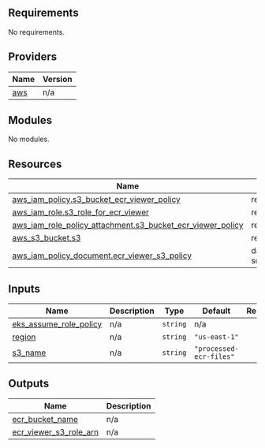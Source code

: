 <!-- BEGIN_TF_DOCS -->
## Requirements

No requirements.

## Providers

| Name | Version |
|------|---------|
| <a name="provider_aws"></a> [aws](#provider\_aws) | n/a |

## Modules

No modules.

## Resources

| Name | Type |
|------|------|
| [aws_iam_policy.s3_bucket_ecr_viewer_policy](https://registry.terraform.io/providers/hashicorp/aws/latest/docs/resources/iam_policy) | resource |
| [aws_iam_role.s3_role_for_ecr_viewer](https://registry.terraform.io/providers/hashicorp/aws/latest/docs/resources/iam_role) | resource |
| [aws_iam_role_policy_attachment.s3_bucket_ecr_viewer_policy](https://registry.terraform.io/providers/hashicorp/aws/latest/docs/resources/iam_role_policy_attachment) | resource |
| [aws_s3_bucket.s3](https://registry.terraform.io/providers/hashicorp/aws/latest/docs/resources/s3_bucket) | resource |
| [aws_iam_policy_document.ecr_viewer_s3_policy](https://registry.terraform.io/providers/hashicorp/aws/latest/docs/data-sources/iam_policy_document) | data source |

## Inputs

| Name | Description | Type | Default | Required |
|------|-------------|------|---------|:--------:|
| <a name="input_eks_assume_role_policy"></a> [eks\_assume\_role\_policy](#input\_eks\_assume\_role\_policy) | n/a | `string` | n/a | yes |
| <a name="input_region"></a> [region](#input\_region) | n/a | `string` | `"us-east-1"` | no |
| <a name="input_s3_name"></a> [s3\_name](#input\_s3\_name) | n/a | `string` | `"processed-ecr-files"` | no |

## Outputs

| Name | Description |
|------|-------------|
| <a name="output_ecr_bucket_name"></a> [ecr\_bucket\_name](#output\_ecr\_bucket\_name) | n/a |
| <a name="output_ecr_viewer_s3_role_arn"></a> [ecr\_viewer\_s3\_role\_arn](#output\_ecr\_viewer\_s3\_role\_arn) | n/a |
<!-- END_TF_DOCS -->